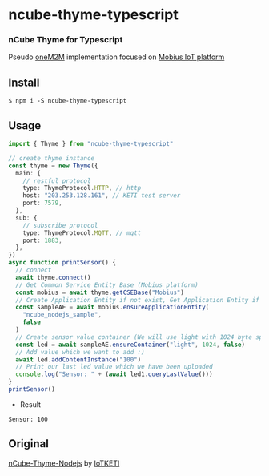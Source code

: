 # ncube-thyme-typescript

### nCube Thyme for Typescript

Pseudo [oneM2M](https://www.onem2m.org/) implementation focused on
[Mobius IoT platform](https://github.com/IoTKETI/Mobius)

## Install

```shell
$ npm i -S ncube-thyme-typescript
```

## Usage

```typescript
import { Thyme } from "ncube-thyme-typescript"

// create thyme instance
const thyme = new Thyme({
  main: {
    // restful protocol
    type: ThymeProtocol.HTTP, // http
    host: "203.253.128.161", // KETI test server
    port: 7579,
  },
  sub: {
    // subscribe protocol
    type: ThymeProtocol.MQTT, // mqtt
    port: 1883,
  },
})
async function printSensor() {
  // connect
  await thyme.connect()
  // Get Common Service Entity Base (Mobius platform)
  const mobius = await thyme.getCSEBase("Mobius")
  // Create Application Entity if not exist, Get Application Entity if exist
  const sampleAE = await mobius.ensureApplicationEntity(
    "ncube_nodejs_sample",
    false
  )
  // Create sensor value container (We will use light with 1024 byte space)
  const led = await sampleAE.ensureContainer("light", 1024, false)
  // Add value which we want to add :)
  await led.addContentInstance("100")
  // Print our last led value which we have been uploaded
  console.log("Sensor: " + (await led1.queryLastValue()))
}
printSensor()
```

- Result

```
Sensor: 100
```

## Original

[nCube-Thyme-Nodejs](https://github.com/IoTKETI/nCube-Thyme-Nodejs) by
[IoTKETI](https://github.com/IoTKETI)
